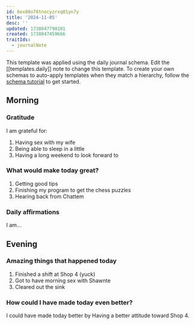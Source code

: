 ```yaml
---
id: 6ex88o78tnocyzrxq01yn7y
title: '2024-11-05'
desc: ''
updated: 1730847790101
created: 1730847459666
traitIds:
  - journalNote
---
```

This template was applied using the daily journal schema. Edit the [[templates.daily]] note to change this template.
To create your own schemas to auto-apply templates when they match a hierarchy, follow the [schema tutorial](https://blog.dendron.so/notes/P1DL2uXHpKUCa7hLiFbFA/) to get started.

<!--
Based on the journaling method created by Intelligent Change:
- [Intelligent Change: Our Story](https://www.intelligentchange.com/pages/our-story)
- [The Five Minute Journal](https://www.intelligentchange.com/products/the-five-minute-journal)
-->

## Morning

<!-- Fill out this section after waking up -->

### Gratitude

I am grateful for:

1. Having sex with my wife
2. Being able to sleep in a little
3. Having a long weekend to look forward to

### What would make today great?

1. Getting good tips
2. Finishing my program to get the chess puzzles
3. Hearing back from Chattem

### Daily affirmations

I am...

## Evening

<!-- Fill out this section before going to sleep, reflecting on your day -->

### Amazing things that happened today

1. Finished a shift at Shop 4 (yuck)
2. Got to have morning sex with Shawnte
3. Cleared out the sink

### How could I have made today even better?

I could have made today better by
Having a better attitude toward Shop 4.